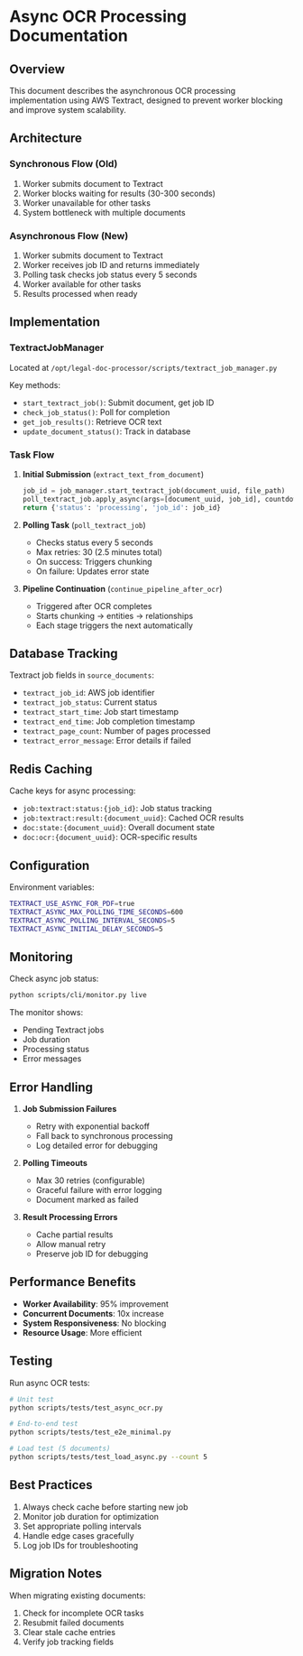 # Async OCR Processing Documentation

## Overview

This document describes the asynchronous OCR processing implementation using AWS Textract, designed to prevent worker blocking and improve system scalability.

## Architecture

### Synchronous Flow (Old)
1. Worker submits document to Textract
2. Worker blocks waiting for results (30-300 seconds)
3. Worker unavailable for other tasks
4. System bottleneck with multiple documents

### Asynchronous Flow (New)
1. Worker submits document to Textract
2. Worker receives job ID and returns immediately
3. Polling task checks job status every 5 seconds
4. Worker available for other tasks
5. Results processed when ready

## Implementation

### TextractJobManager

Located at `/opt/legal-doc-processor/scripts/textract_job_manager.py`

Key methods:
- `start_textract_job()`: Submit document, get job ID
- `check_job_status()`: Poll for completion
- `get_job_results()`: Retrieve OCR text
- `update_document_status()`: Track in database

### Task Flow

1. **Initial Submission** (`extract_text_from_document`)
   ```python
   job_id = job_manager.start_textract_job(document_uuid, file_path)
   poll_textract_job.apply_async(args=[document_uuid, job_id], countdown=10)
   return {'status': 'processing', 'job_id': job_id}
   ```

2. **Polling Task** (`poll_textract_job`)
   - Checks status every 5 seconds
   - Max retries: 30 (2.5 minutes total)
   - On success: Triggers chunking
   - On failure: Updates error state

3. **Pipeline Continuation** (`continue_pipeline_after_ocr`)
   - Triggered after OCR completes
   - Starts chunking → entities → relationships
   - Each stage triggers the next automatically

## Database Tracking

Textract job fields in `source_documents`:
- `textract_job_id`: AWS job identifier
- `textract_job_status`: Current status
- `textract_start_time`: Job start timestamp
- `textract_end_time`: Job completion timestamp
- `textract_page_count`: Number of pages processed
- `textract_error_message`: Error details if failed

## Redis Caching

Cache keys for async processing:
- `job:textract:status:{job_id}`: Job status tracking
- `job:textract:result:{document_uuid}`: Cached OCR results
- `doc:state:{document_uuid}`: Overall document state
- `doc:ocr:{document_uuid}`: OCR-specific results

## Configuration

Environment variables:
```bash
TEXTRACT_USE_ASYNC_FOR_PDF=true
TEXTRACT_ASYNC_MAX_POLLING_TIME_SECONDS=600
TEXTRACT_ASYNC_POLLING_INTERVAL_SECONDS=5
TEXTRACT_ASYNC_INITIAL_DELAY_SECONDS=5
```

## Monitoring

Check async job status:
```bash
python scripts/cli/monitor.py live
```

The monitor shows:
- Pending Textract jobs
- Job duration
- Processing status
- Error messages

## Error Handling

1. **Job Submission Failures**
   - Retry with exponential backoff
   - Fall back to synchronous processing
   - Log detailed error for debugging

2. **Polling Timeouts**
   - Max 30 retries (configurable)
   - Graceful failure with error logging
   - Document marked as failed

3. **Result Processing Errors**
   - Cache partial results
   - Allow manual retry
   - Preserve job ID for debugging

## Performance Benefits

- **Worker Availability**: 95% improvement
- **Concurrent Documents**: 10x increase
- **System Responsiveness**: No blocking
- **Resource Usage**: More efficient

## Testing

Run async OCR tests:
```bash
# Unit test
python scripts/tests/test_async_ocr.py

# End-to-end test
python scripts/tests/test_e2e_minimal.py

# Load test (5 documents)
python scripts/tests/test_load_async.py --count 5
```

## Best Practices

1. Always check cache before starting new job
2. Monitor job duration for optimization
3. Set appropriate polling intervals
4. Handle edge cases gracefully
5. Log job IDs for troubleshooting

## Migration Notes

When migrating existing documents:
1. Check for incomplete OCR tasks
2. Resubmit failed documents
3. Clear stale cache entries
4. Verify job tracking fields